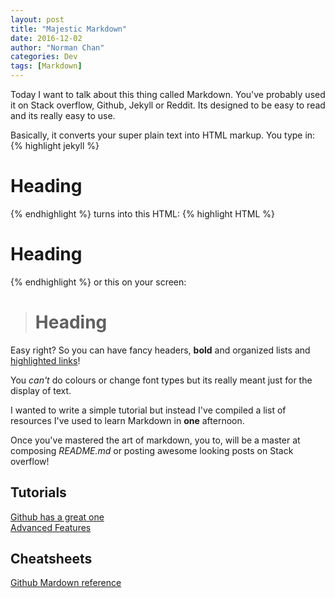 ```yaml
---
layout: post
title: "Majestic Markdown"
date: 2016-12-02
author: "Norman Chan"
categories: Dev
tags: [Markdown]
---
```


Today I want to talk about this thing called Markdown.  You've probably used it on Stack overflow, Github, Jekyll or Reddit.  Its designed to be easy to read and its really easy to use.
<!--more-->

Basically, it converts your super plain text into HTML markup.  You type in:
{% highlight jekyll %}
# Heading
{% endhighlight %}
turns into this HTML:
{% highlight HTML %}
<h1>Heading</h1>
{% endhighlight %} or this on your screen:

> # Heading

Easy right? So you can have fancy headers, **bold** and organized lists and [highlighted links](http://www.example.com)!

You _can't_ do colours or change font types but its really meant just for the display of text.

I wanted to write a simple tutorial but instead I've compiled a list of resources I've used to learn Markdown in **one** afternoon.

Once you've mastered the art of markdown, you to, will be a master at composing _README.md_ or posting awesome looking posts on Stack overflow!

## Tutorials
[Github has a great one](http://www.markdowntutorial.com/)  
[Advanced Features](https://blog.ghost.org/markdown/)

## Cheatsheets
[Github Mardown reference](https://github.com/adam-p/markdown-here/wiki/Markdown-Cheatsheet)
